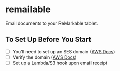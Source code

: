 # remailable

Email documents to your ReMarkable tablet.

## To Set Up Before You Start

-   [ ] You'll need to set up an SES domain ([AWS Docs](https://docs.aws.amazon.com/ses/latest/DeveloperGuide/receiving-email-getting-started-before.html))
-   [ ] Verify the domain ([AWS Docs](https://docs.aws.amazon.com/ses/latest/DeveloperGuide/receiving-email-getting-started-verify.html))
-   [ ] Set up a Lambda/S3 hook upon email receipt
